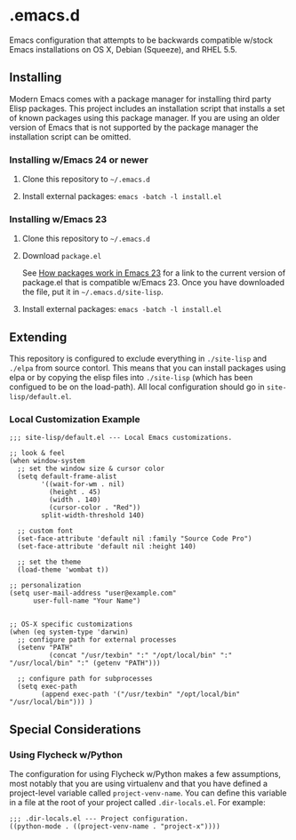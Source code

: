 # .emacs.d

Emacs configuration that attempts to be backwards compatible w/stock Emacs
installations on OS X, Debian (Squeeze), and RHEL 5.5.


## Installing

Modern Emacs comes with a package manager for installing third party Elisp
packages. This project includes an installation script that installs a set of
known packages using this package manager. If you are using an older version of
Emacs that is not supported by the package manager the installation script can
be omitted.


### Installing w/Emacs 24 or newer

1. Clone this repository to `~/.emacs.d`

2. Install external packages: `emacs -batch -l install.el`


### Installing w/Emacs 23

1. Clone this repository to `~/.emacs.d`

2. Download `package.el`

    See [How packages work in Emacs 23](http://www.emacswiki.org/emacs/ELPA#toc10)
    for a link to the current version of package.el that is compatible w/Emacs 23.
    Once you have downloaded the file, put it in `~/.emacs.d/site-lisp`.

3. Install external packages: `emacs -batch -l install.el`


## Extending

This repository is configured to exclude everything in `./site-lisp` and
`./elpa` from source contorl. This means that you can install packages using
elpa or by copying the elisp files into `./site-lisp` (which has been configued
to be on the load-path). All local configuration should go in
`site-lisp/default.el`.


### Local Customization Example

```elisp
;;; site-lisp/default.el --- Local Emacs customizations.

;; look & feel
(when window-system
  ;; set the window size & cursor color
  (setq default-frame-alist
        '((wait-for-wm . nil)
          (height . 45)
          (width . 140)
          (cursor-color . "Red"))
        split-width-threshold 140)

  ;; custom font
  (set-face-attribute 'default nil :family "Source Code Pro")
  (set-face-attribute 'default nil :height 140)

  ;; set the theme
  (load-theme 'wombat t))

;; personalization
(setq user-mail-address "user@example.com"
      user-full-name "Your Name")


;; OS-X specific customizations
(when (eq system-type 'darwin)
  ;; configure path for external processes
  (setenv "PATH"
          (concat "/usr/texbin" ":" "/opt/local/bin" ":" "/usr/local/bin" ":" (getenv "PATH")))

  ;; configure path for subprocesses
  (setq exec-path
        (append exec-path '("/usr/texbin" "/opt/local/bin" "/usr/local/bin"))) )
```


## Special Considerations

### Using Flycheck w/Python

The configuration for using Flycheck w/Python makes a few assumptions, most
notably that you are using virtualenv and that you have defined a project-level
variable called `project-venv-name`. You can define this variable in a file
at the root of your project called `.dir-locals.el`. For example:

```elisp
;;; .dir-locals.el --- Project configuration.
((python-mode . ((project-venv-name . "project-x"))))
```
